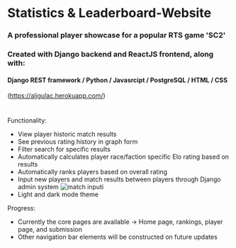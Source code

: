 # Statistics & Leaderboard-Website
### A professional player showcase for a popular RTS game 'SC2'
### Created with Django backend and ReactJS frontend, along with:
#### Django REST framework / Python / Javasrcipt / PostgreSQL / HTML / CSS
(https://aligulac.herokuapp.com/)
#
Functionality:
- View player historic match results 
- See previous rating history in graph form
- Filter search for specific results
- Automatically calculates player race/faction specific Elo rating based on results
- Automatically ranks players based on overall rating
- Input new players and match results between players through Django admin system
![match inputi](https://github.com/KSavla12/Statistics-and-Leaderboard-Website/assets/119696161/6c40abf5-f083-4fb4-a833-59e40b4eb69b)
- Light and dark mode theme

Progress:
- Currently the core pages are available -> Home page, rankings, player page, and submission
- Other navigation bar elements will be constructed on future updates
  

